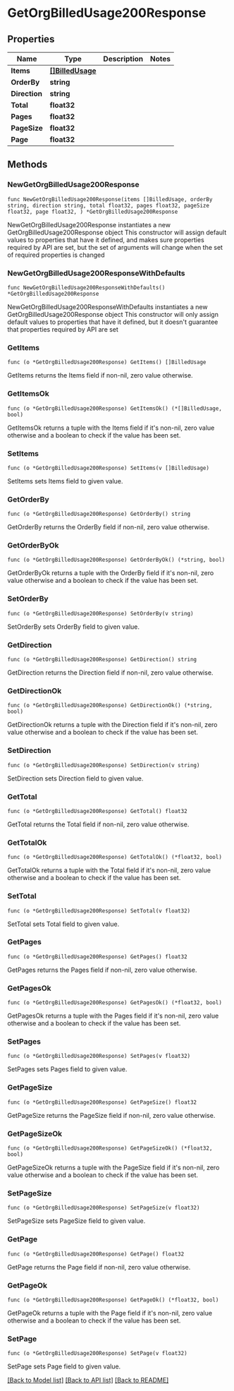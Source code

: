 # GetOrgBilledUsage200Response

## Properties

Name | Type | Description | Notes
------------ | ------------- | ------------- | -------------
**Items** | [**[]BilledUsage**](BilledUsage.md) |  | 
**OrderBy** | **string** |  | 
**Direction** | **string** |  | 
**Total** | **float32** |  | 
**Pages** | **float32** |  | 
**PageSize** | **float32** |  | 
**Page** | **float32** |  | 

## Methods

### NewGetOrgBilledUsage200Response

`func NewGetOrgBilledUsage200Response(items []BilledUsage, orderBy string, direction string, total float32, pages float32, pageSize float32, page float32, ) *GetOrgBilledUsage200Response`

NewGetOrgBilledUsage200Response instantiates a new GetOrgBilledUsage200Response object
This constructor will assign default values to properties that have it defined,
and makes sure properties required by API are set, but the set of arguments
will change when the set of required properties is changed

### NewGetOrgBilledUsage200ResponseWithDefaults

`func NewGetOrgBilledUsage200ResponseWithDefaults() *GetOrgBilledUsage200Response`

NewGetOrgBilledUsage200ResponseWithDefaults instantiates a new GetOrgBilledUsage200Response object
This constructor will only assign default values to properties that have it defined,
but it doesn't guarantee that properties required by API are set

### GetItems

`func (o *GetOrgBilledUsage200Response) GetItems() []BilledUsage`

GetItems returns the Items field if non-nil, zero value otherwise.

### GetItemsOk

`func (o *GetOrgBilledUsage200Response) GetItemsOk() (*[]BilledUsage, bool)`

GetItemsOk returns a tuple with the Items field if it's non-nil, zero value otherwise
and a boolean to check if the value has been set.

### SetItems

`func (o *GetOrgBilledUsage200Response) SetItems(v []BilledUsage)`

SetItems sets Items field to given value.


### GetOrderBy

`func (o *GetOrgBilledUsage200Response) GetOrderBy() string`

GetOrderBy returns the OrderBy field if non-nil, zero value otherwise.

### GetOrderByOk

`func (o *GetOrgBilledUsage200Response) GetOrderByOk() (*string, bool)`

GetOrderByOk returns a tuple with the OrderBy field if it's non-nil, zero value otherwise
and a boolean to check if the value has been set.

### SetOrderBy

`func (o *GetOrgBilledUsage200Response) SetOrderBy(v string)`

SetOrderBy sets OrderBy field to given value.


### GetDirection

`func (o *GetOrgBilledUsage200Response) GetDirection() string`

GetDirection returns the Direction field if non-nil, zero value otherwise.

### GetDirectionOk

`func (o *GetOrgBilledUsage200Response) GetDirectionOk() (*string, bool)`

GetDirectionOk returns a tuple with the Direction field if it's non-nil, zero value otherwise
and a boolean to check if the value has been set.

### SetDirection

`func (o *GetOrgBilledUsage200Response) SetDirection(v string)`

SetDirection sets Direction field to given value.


### GetTotal

`func (o *GetOrgBilledUsage200Response) GetTotal() float32`

GetTotal returns the Total field if non-nil, zero value otherwise.

### GetTotalOk

`func (o *GetOrgBilledUsage200Response) GetTotalOk() (*float32, bool)`

GetTotalOk returns a tuple with the Total field if it's non-nil, zero value otherwise
and a boolean to check if the value has been set.

### SetTotal

`func (o *GetOrgBilledUsage200Response) SetTotal(v float32)`

SetTotal sets Total field to given value.


### GetPages

`func (o *GetOrgBilledUsage200Response) GetPages() float32`

GetPages returns the Pages field if non-nil, zero value otherwise.

### GetPagesOk

`func (o *GetOrgBilledUsage200Response) GetPagesOk() (*float32, bool)`

GetPagesOk returns a tuple with the Pages field if it's non-nil, zero value otherwise
and a boolean to check if the value has been set.

### SetPages

`func (o *GetOrgBilledUsage200Response) SetPages(v float32)`

SetPages sets Pages field to given value.


### GetPageSize

`func (o *GetOrgBilledUsage200Response) GetPageSize() float32`

GetPageSize returns the PageSize field if non-nil, zero value otherwise.

### GetPageSizeOk

`func (o *GetOrgBilledUsage200Response) GetPageSizeOk() (*float32, bool)`

GetPageSizeOk returns a tuple with the PageSize field if it's non-nil, zero value otherwise
and a boolean to check if the value has been set.

### SetPageSize

`func (o *GetOrgBilledUsage200Response) SetPageSize(v float32)`

SetPageSize sets PageSize field to given value.


### GetPage

`func (o *GetOrgBilledUsage200Response) GetPage() float32`

GetPage returns the Page field if non-nil, zero value otherwise.

### GetPageOk

`func (o *GetOrgBilledUsage200Response) GetPageOk() (*float32, bool)`

GetPageOk returns a tuple with the Page field if it's non-nil, zero value otherwise
and a boolean to check if the value has been set.

### SetPage

`func (o *GetOrgBilledUsage200Response) SetPage(v float32)`

SetPage sets Page field to given value.



[[Back to Model list]](../README.md#documentation-for-models) [[Back to API list]](../README.md#documentation-for-api-endpoints) [[Back to README]](../README.md)


